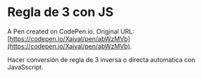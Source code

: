 # Regla de 3 con JS

A Pen created on CodePen.io. Original URL: [https://codepen.io/Xaival/pen/abWzMVb](https://codepen.io/Xaival/pen/abWzMVb).

Hacer conversión de regla de 3 inversa o directa automatica con JavaSscript.

